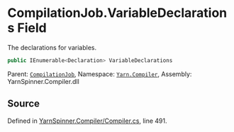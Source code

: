 # CompilationJob.VariableDeclarations Field

The declarations for variables.


```csharp
public IEnumerable<Declaration> VariableDeclarations
```



<div class="class-metadata">

Parent: [`CompilationJob`](/api/csharp/yarn.compiler/compilationjob.md), Namespace: [`Yarn.Compiler`](/api/csharp/yarn.compiler/README.md), Assembly: YarnSpinner.Compiler.dll
</div>

## Source
Defined in [YarnSpinner.Compiler/Compiler.cs](https://github.com/YarnSpinnerTool/YarnSpinner//blob/develop/YarnSpinner.Compiler/Compiler.cs#L491), line 491.
